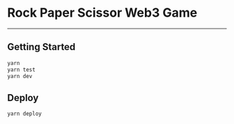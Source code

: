 # Rock Paper Scissor Web3 Game
________________________________________________________________
## Getting Started

```bash
yarn 
yarn test
yarn dev
```

## Deploy

```bash
yarn deploy
```